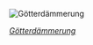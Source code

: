 
![Götterdämmerung](https://upload.wikimedia.org/wikipedia/commons/thumb/c/cc/Max_Br%C3%BCckner_-_Otto_Henning_-_Richard_Wagner_-_Final_scene_of_G%C3%B6tterd%C3%A4mmerung.jpg/600px-Max_Br%C3%BCckner_-_Otto_Henning_-_Richard_Wagner_-_Final_scene_of_G%C3%B6tterd%C3%A4mmerung.jpg)

*[Götterdämmerung](https://wikipedia.org/wiki/File:Max_Br%C3%BCckner_-_Otto_Henning_-_Richard_Wagner_-_Final_scene_of_G%C3%B6tterd%C3%A4mmerung.jpg)*
